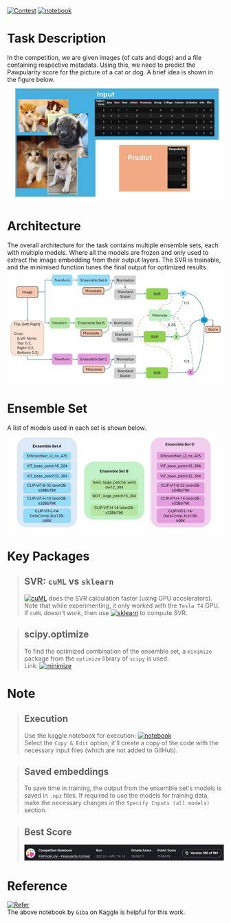 [![Contest](https://img.shields.io/badge/contest-Pawpularity-brightgreen?logo=kaggle
)](https://www.kaggle.com/competitions/petfinder-pawpularity-score)
[![notebook](https://img.shields.io/badge/Notebook-white?logo=kaggle
)](https://www.kaggle.com/code/snehitchunarkar/ensembleset-svr-for-pawpularityscore)

# Task Description
In the competition, we are given images (of cats and dogs) and a file containing respective metadata. Using this, we need to predict the Pawpularity score for the picture of a cat or dog. A brief idea is shown in the figure below. \
![Task](Images/Task_description.jpg)

# Architecture
The overall architecture for the task contains multiple ensemble sets, each with multiple models. Where all the models are frozen and only used to extract the image embedding from their output layers. The SVR is trainable, and the minimised function tunes the final output for optimized results. \
![Architecture](Images/architecture.jpg)

# Ensemble Set
A list of models used in each set is shown below.
![Ensemble_Set](Images/Ensemble_set.jpg)


# Key Packages
>## SVR: ```cuML``` vs ```sklearn```
>[![cuML](https://img.shields.io/badge/cuML-purple?logo=Rapids
)](https://docs.rapids.ai/api/cuml/stable/api/) does the SVR calculation faster (using GPU accelerators). Note that while experimenting, it only worked with the ```Tesla T4``` GPU.
>If ```cuML``` doesn't work, then use [![sklearn](https://img.shields.io/badge/sklearn-white?logo=scikit%20learn
)](https://scikit-learn.org/1.5/modules/generated/sklearn.svm.SVR.html) to compute SVR.

>## scipy.optimize
>To find the optimized combination of the ensemble set, a ```minimize``` package from the ```optimize``` library of ```scipy``` is used.\
>Link: [![minimize](https://img.shields.io/badge/scipy-optimize-yellow?logo=scipy
)](https://docs.scipy.org/doc/scipy/reference/optimize.minimize-neldermead.html)


# Note
>## Execution
>Use the kaggle notebook for execution: [![notebook](https://img.shields.io/badge/Notebook-white?logo=kaggle
)](https://www.kaggle.com/code/snehitchunarkar/ensembleset-svr-for-pawpularityscore) \
>Select the ```Copy & Edit``` option; it'll create a copy of the code with the necessary input files (which are not added to GitHub).

>## Saved embeddings
>To save time in training, the output from the ensemble set's models is saved in  ```.npz``` files. If required to use the models for training data, make the necessary changes in the ```Specify Inputs (all models)``` section.

>## Best Score
>![Score](Images/Pawpularity5_V180.PNG)

# Reference
[![Refer](https://img.shields.io/badge/Reference-Notebook-white?logo=kaggle
)](https://www.kaggle.com/code/titericz/imagenet-embeddings-rapids-svr-finetuned-models) \
The above notebook by ```Giba``` on Kaggle is helpful for this work.
